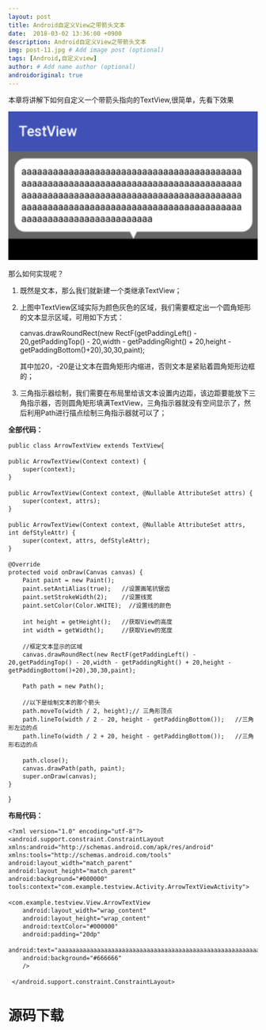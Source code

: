 ```yaml
---
layout: post
title: Android自定义View之带箭头文本
date:  2018-03-02 13:36:00 +0900
description: Android自定义View之带箭头文本
img: post-11.jpg # Add image post (optional)
tags: [Android,自定义view]
author: # Add name author (optional)
androidoriginal: true
---
```

本章将讲解下如何自定义一个带箭头指向的TextView,很简单，先看下效果

<img src="/assets/img/blog/androidoriginal/arrowtextview/preview.jpg" height = "300px"/>

那么如何实现呢？

1. 既然是文本，那么我们就新建一个类继承TextView；

2. 上图中TextView区域实际为颜色灰色的区域，我们需要框定出一个圆角矩形的文本显示区域，可用如下方式：

    canvas.drawRoundRect(new RectF(getPaddingLeft() - 20,getPaddingTop() - 20,width - getPaddingRight() + 20,height - getPaddingBottom()+20),30,30,paint);

	其中加20，-20是让文本在圆角矩形内缩进，否则文本是紧贴着圆角矩形边框的；

3. 三角指示器绘制，我们需要在布局里给该文本设置内边距，该边距要能放下三角指示器，否则圆角矩形填满TextView，三角指示器就没有空间显示了，然后利用Path进行描点绘制三角指示器就可以了；

**全部代码：**

    public class ArrowTextView extends TextView{

    public ArrowTextView(Context context) {
        super(context);
    }

    public ArrowTextView(Context context, @Nullable AttributeSet attrs) {
        super(context, attrs);
    }

    public ArrowTextView(Context context, @Nullable AttributeSet attrs, int defStyleAttr) {
        super(context, attrs, defStyleAttr);
    }

    @Override
    protected void onDraw(Canvas canvas) {
        Paint paint = new Paint();
        paint.setAntiAlias(true);   //设置画笔抗锯齿
        paint.setStrokeWidth(2);    //设置线宽
        paint.setColor(Color.WHITE);  //设置线的颜色

        int height = getHeight();   //获取View的高度
        int width = getWidth();     //获取View的宽度

        //框定文本显示的区域
        canvas.drawRoundRect(new RectF(getPaddingLeft() - 20,getPaddingTop() - 20,width - getPaddingRight() + 20,height - getPaddingBottom()+20),30,30,paint);

        Path path = new Path();

        //以下是绘制文本的那个箭头
        path.moveTo(width / 2, height);// 三角形顶点
        path.lineTo(width / 2 - 20, height - getPaddingBottom());   //三角形左边的点
        path.lineTo(width / 2 + 20, height - getPaddingBottom());   //三角形右边的点

        path.close();
        canvas.drawPath(path, paint);
        super.onDraw(canvas);
    }

}

**布局代码：**

    <?xml version="1.0" encoding="utf-8"?>
	<android.support.constraint.ConstraintLayout
    xmlns:android="http://schemas.android.com/apk/res/android"
    xmlns:tools="http://schemas.android.com/tools"
    android:layout_width="match_parent"
    android:layout_height="match_parent"
    android:background="#000000"
    tools:context="com.example.testview.Activity.ArrowTextViewActivity">

    <com.example.testview.View.ArrowTextView
        android:layout_width="wrap_content"
        android:layout_height="wrap_content"
        android:textColor="#000000"
        android:padding="20dp"
        android:text="aaaaaaaaaaaaaaaaaaaaaaaaaaaaaaaaaaaaaaaaaaaaaaaaaaaaaaaaaaaaaaaaaaaaaaaaaaaaaaaaaaaaaaaaaaaaaaaaaaaaaaaaaaaaaaaaaaaaaaaaaaaaaaaaaaaaaaaaaaaaaaaaaaaaaaaaaaaaaaaaaaaaaaaaaaaaaaaaaaaaaaaaaaaaaaaaa"
        android:background="#666666"
        />

	 </android.support.constraint.ConstraintLayout>

<h1><a href="https://github.com/leach-chen/TestProject/tree/master/samples/TestView" style="text-decoration: none;" target="_blank" title="源码下载">源码下载</a><h1>
